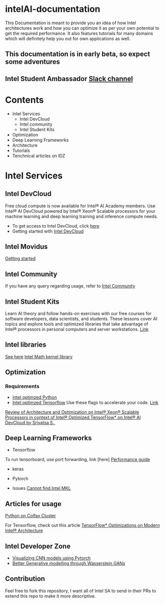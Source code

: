 # intelAI-documentation
This Documentation is meant to provide you an idea of how Intel architectures work and how you can optimize it as per your own potential to get the required performance. It also features tutorials for many domains which will definitely help you out for own applications as well.

## This documentation is in early beta, so expect some adventures
## Intel Student Ambassador [Slack channel](https://intelstudentamb.slack.com/)

# Contents
- Intel Services
  - Intel DevCloud
  - Intel community
  - Intel Student Kits
- Optimization
- Deep Learning Frameworks
- Architecture
- Tutorials
- Tenchnical articles on IDZ

# Intel Services
 ## Intel DevCloud
Free cloud compute is now available for Intel® AI Academy members. Use Intel® AI DevCloud powered by Intel® Xeon® Scalable  processors for your machine learning and deep learning training and inference compute needs.

- To get access to Intel DevCloud, click [here](https://software.intel.com/en-us/ai-academy/tools/devcloud)
- Getting started with [Intel DevCloud](https://software.intel.com/en-us/articles/getting-started-with-the-intel-nervana-ai-devcloud)

## Intel Movidus
[Getting started](https://developer.movidius.com/start)

 ## Intel Community
If you have any query regarding usage, refer to [Intel Community](https://communities.intel.com/community/tech/intel-ai-academy)

 ## Intel Student Kits
Learn AI theory and follow hands-on exercises with our free courses for software developers, data scientists, and students. These lessons cover AI topics and explore tools and optimized libraries that take advantage of Intel® processors in personal computers and server workstations. [Link](https://software.intel.com/en-us/ai-academy/students/kits)

## Intel libraries
[See here](https://software.intel.com/en-us/ai-academy/tools)
[Intel Math kernel library](https://software.intel.com/en-us/mkl)

## Optimization
 ### Requirements
- [Intel optimzed Python](https://software.intel.com/en-us/distribution-for-python)
- [Intel optimzed Tensorflow](https://software.intel.com/en-us/articles/intel-optimized-tensorflow-installation-guide)
Use these flags to accelerate your code. [Link](https://github.com/prajjwal1/intelAI-documentation/blob/master/opt_flags)

 [Review of Architecture and Optimization on Intel® Xeon® Scalable Processors in context of Intel® Optimized TensorFlow* on Intel® AI DevCloud by Srivatsa S.,](https://software.intel.com/en-us/articles/review-of-architecture-and-optimization-on-intel-xeon-scalable-processors-in-context-of)
 
## Deep Learning Frameworks
  - Tensorflow
  
  To run tensorboard, use port forwarding, link [here]
  [Performance guide](https://www.tensorflow.org/performance/performance_guide)
  
 - keras
 
 -  Pytorch
   - Issues
   [Cannot find Intel MKL](https://github.com/pytorch/pytorch/issues/1505)
   
## Articles for usage
[Python on Colfax Cluster](https://www.kaggle.com/kambarakun/how-to-start-with-python-on-colfax-cluster)


For Tensorflow, check out this article [TensorFlow* Optimizations on Modern Intel® Architecture](https://software.intel.com/en-us/articles/tensorflow-optimizations-on-modern-intel-architecture)

## Intel Developer Zone
- [Visualizing CNN models using Pytorch](https://software.intel.com/en-us/articles/visualising-cnn-models-using-pytorch)
- [Better Generative modelling through Wasserstein GANs](https://software.intel.com/en-us/articles/better-generative-modelling-through-wasserstein-gans)

## Contribution
Feel free to fork this repository, I want all of Intel SA to send in their PRs to extend this repo to make it more descriptive.
